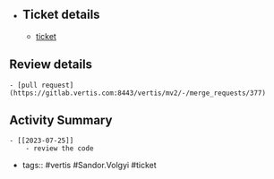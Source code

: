 - ## Ticket details
	- [ticket](https://gitlab.vertis.com:8443/vertis/mv2/-/issues/6879)
## Review details
	- [pull request](https://gitlab.vertis.com:8443/vertis/mv2/-/merge_requests/377)
## Activity Summary
	- [[2023-07-25]]
		- review the code
- tags:: #vertis #Sandor.Volgyi #ticket